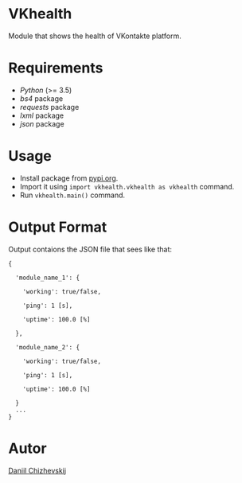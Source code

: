 # VKhealth
Module that shows the health of VKontakte platform.
# Requirements
* *Python* (>= 3.5)
* *bs4* package
* *requests* package
* *lxml* package
* *json* package
# Usage
* Install package from [pypi.org](https://pypi.org).
* Import it using `import vkhealth.vkhealth as vkhealth` command.
* Run `vkhealth.main()` command.
# Output Format
Output contaions the JSON file that sees like that:

    {

      'module_name_1': {

        'working': true/false,

        'ping': 1 [s],

        'uptime': 100.0 [%]

      },

      'module_name_2': {

        'working': true/false,

        'ping': 1 [s],

        'uptime': 100.0 [%]

      }
      ...
    }
# Autor
[Daniil Chizhevskij](mailto:daniilchizhevskij@gmail.com)
